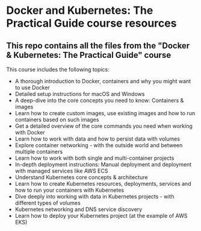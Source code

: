 # Docker and Kubernetes: The Practical Guide course resources
## This repo contains all the files from the "Docker & Kubernetes: The Practical Guide" course

This course includes the following topics:
* A thorough introduction to Docker, containers and why you might want to use Docker
* Detailed setup instructions for macOS and Windows
* A deep-dive into the core concepts you need to know: Containers & images
* Learn how to create custom images, use existing images and how to run containers based on such images
* Get a detailed overview of the core commands you need when working with Docker
* Learn how to work with data and how to persist data with volumes
* Explore container networking - with the outside world and between multiple containers
* Learn how to work with both single and multi-container projects
* In-depth deployment instructions: Manual deployment and deployment with managed services like AWS ECS
* Understand Kubernetes core concepts & architecture
* Learn how to create Kubernetes resources, deployments, services and how to run your containers with Kubernetes
* Dive deeply into working with data in Kubernetes projects - with different types of volumes
* Kubernetes networking and DNS service discovery
* Learn how to deploy your Kubernetes project (at the example of AWS EKS)
